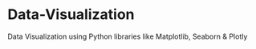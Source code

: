# Data-Visualization
Data Visualization using Python libraries like Matplotlib, Seaborn &amp; Plotly

